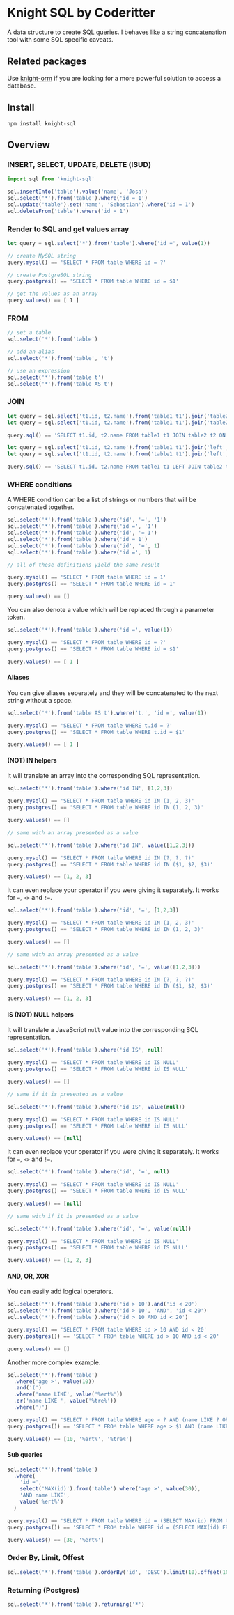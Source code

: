 # Knight SQL by Coderitter

A data structure to create SQL queries. I behaves like a string concatenation tool with some SQL specific caveats.

## Related packages

Use [knight-orm](https://github.com/c0deritter/knight-orm) if you are looking for a more powerful solution to access a database.

## Install

`npm install knight-sql`

## Overview

### INSERT, SELECT, UPDATE, DELETE (ISUD)

```typescript
import sql from 'knight-sql'

sql.insertInto('table').value('name', 'Josa')
sql.select('*').from('table').where('id = 1')
sql.update('table').set('name', 'Sebastian').where('id = 1')
sql.deleteFrom('table').where('id = 1')
```

### Render to SQL and get values array

```typescript
let query = sql.select('*').from('table').where('id =', value(1))

// create MySQL string
query.mysql() == 'SELECT * FROM table WHERE id = ?'

// create PostgreSQL string
query.postgres() == 'SELECT * FROM table WHERE id = $1'

// get the values as an array
query.values() == [ 1 ]
```

### FROM

```typescript
// set a table
sql.select('*').from('table')

// add an alias
sql.select('*').from('table', 't')

// use an expression
sql.select('*').from('table t')
sql.select('*').from('table AS t')
```

### JOIN

```typescript
let query = sql.select('t1.id, t2.name').from('table1 t1').join('table2 t2', 't1.id = t2.table1Id')
let query = sql.select('t1.id, t2.name').from('table1 t1').join('table2', 't2', 't1.id = t2.table1Id')

query.sql() == 'SELECT t1.id, t2.name FROM table1 t1 JOIN table2 t2 ON t1.id = t2.table1Id'
```

```typescript
let query = sql.select('t1.id, t2.name').from('table1 t1').join('left', 'table2 t2', 't1.id = t2.table1Id')
let query = sql.select('t1.id, t2.name').from('table1 t1').join('left', 'table2', 't2', 't1.id = t2.table1Id')

query.sql() == 'SELECT t1.id, t2.name FROM table1 t1 LEFT JOIN table2 t2 ON t1.id = t2.table1Id'
```

### WHERE conditions

A WHERE condition can be a list of strings or numbers that will be concatenated together.

```typescript
sql.select('*').from('table').where('id', '=', '1')
sql.select('*').from('table').where('id =', '1')
sql.select('*').from('table').where('id', '= 1')
sql.select('*').from('table').where('id = 1')
sql.select('*').from('table').where('id', '=', 1)
sql.select('*').from('table').where('id =', 1)

// all of these definitions yield the same result

query.mysql() == 'SELECT * FROM table WHERE id = 1'
query.postgres() == 'SELECT * FROM table WHERE id = 1'

query.values() == []
```

You can also denote a value which will be replaced through a parameter token.

```typescript
sql.select('*').from('table').where('id =', value(1))

query.mysql() == 'SELECT * FROM table WHERE id = ?'
query.postgres() == 'SELECT * FROM table WHERE id = $1'

query.values() == [ 1 ]
```

#### Aliases

You can give aliases seperately and they will be concatenated to the next string without a space.

```typescript
sql.select('*').from('table AS t').where('t.', 'id =', value(1))

query.mysql() == 'SELECT * FROM table WHERE t.id = ?'
query.postgres() == 'SELECT * FROM table WHERE t.id = $1'

query.values() == [ 1 ]
```

#### (NOT) IN helpers

It will translate an array into the corresponding SQL representation.

```typescript
sql.select('*').from('table').where('id IN', [1,2,3])

query.mysql() == 'SELECT * FROM table WHERE id IN (1, 2, 3)'
query.postgres() == 'SELECT * FROM table WHERE id IN (1, 2, 3)'

query.values() == []

// same with an array presented as a value

sql.select('*').from('table').where('id IN', value([1,2,3]))

query.mysql() == 'SELECT * FROM table WHERE id IN (?, ?, ?)'
query.postgres() == 'SELECT * FROM table WHERE id IN ($1, $2, $3)'

query.values() == [1, 2, 3]
```

It can even replace your operator if you were giving it separately. It works for `=`, `<>` and `!=`.

```typescript
sql.select('*').from('table').where('id', '=', [1,2,3])

query.mysql() == 'SELECT * FROM table WHERE id IN (1, 2, 3)'
query.postgres() == 'SELECT * FROM table WHERE id IN (1, 2, 3)'

query.values() == []

// same with an array presented as a value

sql.select('*').from('table').where('id', '=', value([1,2,3]))

query.mysql() == 'SELECT * FROM table WHERE id IN (?, ?, ?)'
query.postgres() == 'SELECT * FROM table WHERE id IN ($1, $2, $3)'

query.values() == [1, 2, 3]
```

#### IS (NOT) NULL helpers

It will translate a JavaScript `null` value into the corresponding SQL representation.

```typescript
sql.select('*').from('table').where('id IS', null)

query.mysql() == 'SELECT * FROM table WHERE id IS NULL'
query.postgres() == 'SELECT * FROM table WHERE id IS NULL'

query.values() == []

// same if it is presented as a value

sql.select('*').from('table').where('id IS', value(null))

query.mysql() == 'SELECT * FROM table WHERE id IS NULL'
query.postgres() == 'SELECT * FROM table WHERE id IS NULL'

query.values() == [null]
```

It can even replace your operator if you were giving it separately. It works for `=`, `<>` and `!=`.

```typescript
sql.select('*').from('table').where('id', '=', null)

query.mysql() == 'SELECT * FROM table WHERE id IS NULL'
query.postgres() == 'SELECT * FROM table WHERE id IS NULL'

query.values() == [null]

// same with if it is presented as a value

sql.select('*').from('table').where('id', '=', value(null))

query.mysql() == 'SELECT * FROM table WHERE id IS NULL'
query.postgres() == 'SELECT * FROM table WHERE id IS NULL'

query.values() == [1, 2, 3]
```

#### AND, OR, XOR

You can easily add logical operators.

```typescript
sql.select('*').from('table').where('id > 10').and('id < 20')
sql.select('*').from('table').where('id > 10', 'AND', 'id < 20')
sql.select('*').from('table').where('id > 10 AND id < 20')

query.mysql() == 'SELECT * FROM table WHERE id > 10 AND id < 20'
query.postgres()) == 'SELECT * FROM table WHERE id > 10 AND id < 20'

query.values() == []
```

Another more complex example.

```typescript
sql.select('*').from('table')
  .where('age >', value(10))
  .and('(')
  .where('name LIKE', value('%ert%'))
  .or('name LIKE ', value('%tre%'))
  .where(')')

query.mysql() == 'SELECT * FROM table WHERE age > ? AND (name LIKE ? OR name LIKE ?)'
query.postgres()) == 'SELECT * FROM table WHERE age > $1 AND (name LIKE $2 OR name LIKE $3)'

query.values() == [10, '%ert%', '%tre%']
```

#### Sub queries

```typescript
sql.select('*').from('table')
  .where(
    'id =', 
    select('MAX(id)').from('table').where('age >', value(30)), 
    'AND name LIKE',
    value('%ert%')
  )

query.mysql() == 'SELECT * FROM table WHERE id = (SELECT MAX(id) FROM table WHERE age > ?) AND name LIKE ?'
query.postgres()) == 'SELECT * FROM table WHERE id = (SELECT MAX(id) FROM table WHERE age > $1) AND name LIKE $2'

query.values() == [30, '%ert%']
```

### Order By, Limit, Offest

```typescript
sql.select('*').from('table').orderBy('id', 'DESC').limit(10).offset(100)
```

### Returning (Postgres)

```typescript
sql.select('*').from('table').returning('*')
```
